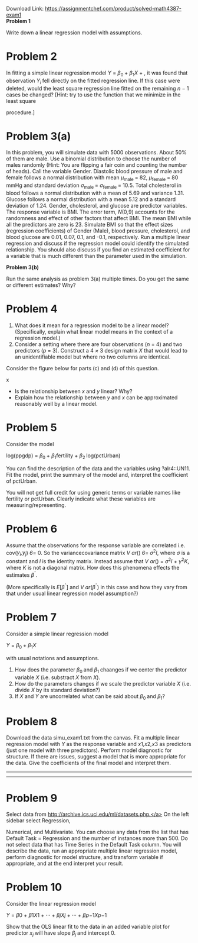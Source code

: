 Download Link: https://assignmentchef.com/product/solved-math4387-exam1
<br>
<strong>Problem 1 </strong>

Write down a linear regression model with assumptions.

<h1>Problem 2</h1>

In fitting a simple linear regression model <em>Y </em>= <em>β</em><sub>0 </sub>+ <em>β</em><sub>1</sub><em>X </em>+ , it was found that observation <em>Y<sub>i </sub></em>fell directly on the fitted regression line. If this case were deleted, would the least square regression line fitted on the remaining <em>n − </em>1 cases be changed? [Hint: try to use the function that we minimize in the least square

procedure.]

<h1>Problem 3(a)</h1>

In this problem, you will simulate data with 5000 observations. About 50% of them are male. Use a binomial distribution to choose the number of males randomly (Hint: You are flipping a fair coin and counting the number of heads). Call the variable Gender. Diastolic blood pressure of male and female follows a normal distribution with mean <em>µ</em><sub>male </sub>= 82, <em>µ</em><sub>female </sub>= 80 mmHg and standard deviation <em>σ</em><sub>male </sub>= <em>σ</em><sub>female </sub>= 10<em>.</em>5. Total cholesterol in blood follows a normal distribution with a mean of 5.69 and variance 1.31. Glucose follows a normal distribution with a mean 5.12 and a standard deviation of 1.24. Gender, cholesterol, and glucose are predictor variables. The response variable is BMI. The error term, <em> N</em>(0<em>,</em>9) accounts for the randomness and effect of other factors that affect BMI. The mean BMI while all the predictors are zero is 23. Simulate BMI so that the effect sizes (regression coefficients) of Gender (Male), blood pressure, cholesterol, and blood glucose are 0.01, 0.07, 0.1, and -0.1, respectively. Run a multiple linear regression and discuss if the regression model could identify the simulated relationship. You should also discuss if you find an estimated coefficient for a variable that is much different than the parameter used in the simulation.

<strong>Problem 3(b) </strong>

Run the same analysis as problem 3(a) multiple times. Do you get the same or different estimates? Why?

<h1>Problem 4</h1>

<ol>

 <li>What does it mean for a regression model to be a linear model? (Specifically, explain what linear model means in the context of a regression model.)</li>

 <li>Consider a setting where there are four observations (<em>n </em>= 4) and two predictors (<em>p </em>= 3). Construct a 4 <em>× </em>3 design matrix <em>X </em>that would lead to an unidentifiable model but where no two columns are identical.</li>

</ol>

Consider the figure below for parts (c) and (d) of this question.

x

<ul>

 <li>Is the relationship between <em>x </em>and <em>y </em>linear? Why?</li>

 <li>Explain how the relationship between <em>y </em>and <em>x </em>can be approximated reasonably well by a linear model.</li>

</ul>

<h1>Problem 5</h1>

Consider the model

log(ppgdp) = <em>β</em><sub>0 </sub>+ <em>β</em><sub>1</sub>fertility + <em>β</em><sub>2 </sub>log(pctUrban)


You can find the description of the data and the variables using ?alr4::UN11. Fit the model, print the summary of the model and, interpret the coefficient of pctUrban.

You will not get full credit for using generic terms or variable names like fertility or pctUrban. Clearly indicate what these variables are measuring/representing.

<h1>Problem 6</h1>

Assume that the observations for the response variable are correlated i.e. cov(<em>y<sub>i</sub>,y<sub>j</sub></em>) <em>6</em>= 0. So the variancecovariance matrix <em>V ar</em>() <em>6</em>= <em>σ</em><sup>2</sup><em>I</em>, where <em>σ </em>is a constant and <em>I </em>is the identity matrix. Instead assume that <em>V ar</em>() = <em>σ</em><sup>2</sup><em>I </em>+ <em>γ</em><sup>2</sup><em>K</em>, where <em>K </em>is not a diagonal matrix. How does this phenomena effects the estimates <em>β</em><sup>ˆ</sup>.

(More specifically is <em>E</em>[<em>β</em><sup>ˆ</sup>] and <em>V ar</em>(<em>β</em><sup>ˆ</sup>) in this case and how they vary from that under usual linear regression model assumption?)

<h1>Problem 7</h1>

Consider a simple linear regression model

<em>Y </em>= <em>β</em><sub>0 </sub>+ <em>β</em><sub>1</sub><em>X </em>


with usual notations and assumptions.

<ol>

 <li>How does the parameter <em>β</em><sub>0 </sub>and <em>β</em><sub>1 </sub>chaanges if we center the predictor variable <em>X </em>(i.e. substract <em>X </em>from <em>X</em>).</li>

 <li>How do the parameters changes if we scale the predictor variable <em>X </em>(i.e. divide <em>X </em>by its standard deviation?)</li>

 <li>If <em>X </em>and <em>Y </em>are uncorrelated what can be said about <em>β</em><sub>0 </sub>and <em>β</em><sub>1</sub>?</li>

</ol>

<h1>Problem 8</h1>

Download the data simu_exam1.txt from the canvas. Fit a multiple linear regression model with <em>Y </em>as the response variable and <em>x</em>1<em>,x</em>2<em>,x</em>3 as predictors (just one model with three predictors). Perform model diagnostic for structure. If there are issues, suggest a model that is more appropriate for the data. Give the coefficients of the final model and interpret them.

<table>

 <tbody>

  <tr>

   <td width="891"></td>

  </tr>

  <tr>

   <td></td>

   <td></td>

  </tr>

 </tbody>

</table>

<h1>Problem 9</h1>

Select data from <a href="https://archive.ics.uci.edu/ml/datasets.php">http://archive.ics.uci.edu/ml/datasets.php.</a> On the left sidebar select Regression,

Numerical, and Multivariate. You can choose any data from the list that has Default Task = Regression and the number of instances more than 500. Do not select data that has Time Series in the Default Task column. You will describe the data, run an appropriate multiple linear regression model, perform diagnostic for model structure, and transform variable if appropriate, and at the end interpret your result.

<h1>Problem 10</h1>

Consider the linear regression model

<em>Y </em>= <em>β</em>0 + <em>β</em>1<em>X</em>1 + <em>··· </em>+ <em>β</em><em>jX</em><em>j </em>+ <em>··· </em>+ <em>β</em><em>p−</em>1<em>X</em><em>p−</em>1

Show that the OLS linear fit to the data in an added variable plot for predictor <em>x<sub>j </sub></em>will have slope <em>β<sub>j </sub></em>and intercept 0.